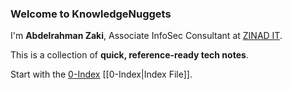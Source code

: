 ### **Welcome to KnowledgeNuggets**

I'm **Abdelrahman Zaki**, Associate InfoSec Consultant at [ZINAD IT](https://www.linkedin.com/company/zinad-security-and-software-services/).

This is a collection of **quick, reference-ready tech notes**.

Start with the [0-Index](0-Index)       [[0-Index|Index File]].